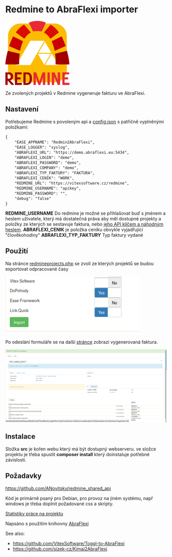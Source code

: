 Redmine to AbraFlexi importer
=============================

![Logo](https://github.com/VitexSoftware/Redmine2AbraFlexi/raw/master/project-logo.png "Project Logo")

Ze zvolených projektů v Redmine vygeneruje fakturu ve AbraFlexi.

Nastavení
---------

Potřebujeme Redmine s povoleným api a [config.json](config.json) s patřičně vyplněnými položkami:

```
{
    "EASE_APPNAME": "Redmin2AbraFlexi",
    "EASE_LOGGER": "syslog",
    "ABRAFLEXI_URL": "https://demo.abraflexi.eu:5434",
    "ABRAFLEXI_LOGIN": "demo",
    "ABRAFLEXI_PASSWORD": "demo",
    "ABRAFLEXI_COMPANY": "demo",
    "ABRAFLEXI_TYP_FAKTURY": "FAKTURA",
    "ABRAFLEXI_CENIK": "WORK",
    "REDMINE_URL": "https://vitexsoftware.cz/redmine",
    "REDMINE_USERNAME": "apikey",
    "REDMINE_PASSWORD": "",
    "debug": "false"
}
```

**REDMINE_USERNAME**     Do redmine je možné se přihlašovat buď s jménem a heslem uživatele, který má dostatečná práva aby měl dostupné projekty a položky ze kterých se sestavuje faktura, nebo [jeho API klíčem a náhodným heslem](http://www.redmine.org/projects/redmine/wiki/Rest_api#Authentication).
**ABRAFLEXI_CENIK**       je položka ceníku obvykle vyjadřující "člověkohodiny"
**ABRAFLEXI_TYP_FAKTURY** Typ faktury vydané 

Použití
-------

Na stránce [redmineprojects.php](src/redmineprojects.php) se zvolí ze kterých projektů se budou exportovat odpracované časy

![Výběr projektů](vyber-projektu.png?raw=true "Volba projektů")

Po odeslání formuláře se na další [stránce](src/redminetimeentries.php) zobrazí vygenerovaná faktura.

![Vygenerovaná faktura](hotovo.png?raw=true "Výsledná faktura")

Instalace
---------

Složka **src** je kořen webu který má být dostupný webserveru. 
ve složce projektu je třeba spustit **composer install** který doinstaluje potřebné závislosti.


Požadavky
---------

https://github.com/ANovitsky/redmine_shared_api

Kód je primárně psaný pro Debian, pro provoz na jiném systému, např windows je třeba doplnit požadované css a skripty.

[Statistiky práce na projektu](https://wakatime.com/@5abba9ca-813e-43ac-9b5f-b1cfdf3dc1c7/projects/zgctsnwibv)

Napsáno s použitím knihovny [AbraFlexi](https://github.com/Spoje-NET/php-abraflexi)


See also:

 * https://github.com/VitexSoftware/Toggl-to-AbraFlexi
 * https://github.com/sizek-cz/Kimai2AbraFlexi
